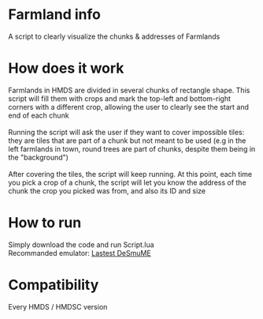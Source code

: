 # Farmland info
A script to clearly visualize the chunks & addresses of Farmlands

# How does it work
Farmlands in HMDS are divided in several chunks of rectangle shape. This script will fill them with crops and mark the top-left and bottom-right corners with a different crop, allowing the user to clearly see the start and end of each chunk<br><br>
Running the script will ask the user if they want to cover impossible tiles: they are tiles that are part of a chunk but not meant to be used (e.g in the left farmlands in town, round trees are part of chunks, despite them being in the "background")<br><br>
After covering the tiles, the script will keep running. At this point, each time you pick a crop of a chunk, the script will let you know the address of the chunk the crop you picked was from, and also its ID and size

# How to run
Simply download the code and run Script.lua<br>
Recommanded emulator: [Lastest DeSmuME](https://github.com/TASEmulators/desmume/releases/)

# Compatibility
Every HMDS / HMDSC version
